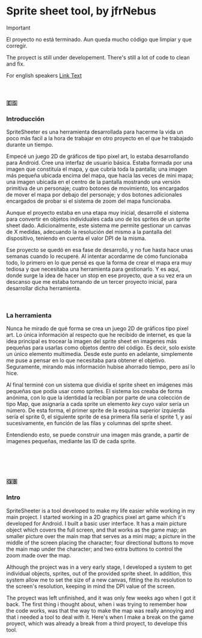 # Sprite sheet tool, by jfrNebus
 
> [!IMPORTANT]
> El proyecto no está terminado. Aun queda mucho código que limpiar y que corregir.
> 
> The proyect is still under developement. There's still a lot of code to clean and fix.
>
> For english speakers [Link Text](###intro)

<br>

### :es:

### Introducción

SpriteSheeter es una herramienta desarrollada para hacerme la vida un poco más facil a la hora de trabajar en otro
proyecto en el que he trabajado durante un tiempo. 

Empecé un juego 2D de gráficos de tipo pixel art, lo estaba desarrollando para Android. Cree una interfaz de usuario
básica. Estaba formada por una imagen que constituía el mapa, y que cubría toda la pantalla; una imagen más 
pequeña ubicada encima del mapa, que hacía las veces de mini mapa; una imagen ubicada en el centro de la pantalla 
mostrando una versión primitiva de un personaje; cuatro botones de movimiento, los encargados de mover el 
mapa por debajo del personaje; y dos botones adicionales encargados de probar si el sistema de zoom del mapa funcionaba.

Aunque el proyecto estaba en una etapa muy inicial, desarrollé el sistema para convertir en objetos individuales cada 
uno de los sprites de un sprite sheet dado. Adicionalmente, este sistema me permite gestionar un canvas de X medidas,
adecuando la resolución del mismo a la pantalla del dispositivo, teniendo en cuenta el valor DPI de la misma.

Ese proyecto se quedó en esa fase de desarrolló, y no fue hasta hace unas semanas cuando lo recuperé. Al intentar 
acordarme de cómo funcionaba todo, lo primero en lo que pensé es que la forma de crear el mapa era muy tediosa y que
necesitaba una herramienta para gestionarlo. Y es aquí, donde surge la idea de hacer un stop en ese proyecto, que a
su vez era un descanso que me estaba tomando de un tercer proyecto inicial, para desarrollar dicha herramienta.


<br>

### La herramienta

Nunca he mirado de qué forma se crea un juego 2D de gráficos tipo pixel art. Lo única información al respecto que he 
recibido de internet, es que la idea principal es trocear la imagen del sprite sheet en imagenes más pequeñas para 
usarlas como objetos dentro del código. Es decir, solo existe un único elemento multimedia. Desde este punto en adelante, 
simplemente me puse a pensar en lo que necesitaba para obtener el objetivo. Seguramente, mirando más información hubise 
ahorrado tiempo, pero así lo hice. 

Al final terminé con un sistema que dividía el sprite sheet en imágenes más pequeñas que podía usar como sprites. El 
sistema los creaba de forma anónima, con lo que la identidad la recibían por parte de una colección de tipo Map, que
asignaría a cada sprite un elemento _key_ cuyo valor sería un número. De esta forma, el primer sprite de la esquina
superior izquierda sería el sprite 0, el siguiente sprite de esa primera fila sería el sprite 1, y así sucesivamente, 
en función de las filas y columnas del sprite sheet.

Entendiendo esto, se puede construir una imagen más grande, a partir de imagenes pequeñas, mediante las ID de cada
sprite.

<br>
<br>
<br>

### :uk:

### Intro

SpriteSheeter is a tool developed to make my life easier while working in my main project. I started working in a 2D 
graphics pixel art game which it's developed for Android. I built a basic user interface. It has a main picture object
which covers the full screen, and that works as the game map; an smaller picture over the main map that serves as a
mini map; a picture in the middle of the screen placing the character; four directional buttons to move the main map
under the character; and two extra buttons to control the zoom made over the map.

Although the project was in a very early stage, I developed a system to get individual objects, sprites, out of the
provided sprite sheet. In addition, this system allow me to set the size of a new canvas, fitting the its resolution
to the screen's resolution, keeping in mind the DPI value of the screen.

The proyect was left unfinished, and it was only few weeks ago when I got it back. The first thing i thought about,
when i was trying to remember how the code works, was that the way to make the map was really annoying and that i
needed a tool to deal with it. Here's when I make a break on the game proyect, which was already a break from a third 
proyect, to develope this tool.





